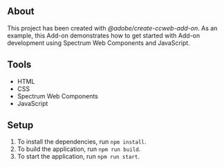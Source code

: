 ## About

This project has been created with _@adobe/create-ccweb-add-on_. As an example, this Add-on demonstrates how to get started with Add-on development using Spectrum Web Components and JavaScript.

## Tools

-   HTML
-   CSS
-   Spectrum Web Components
-   JavaScript

## Setup

1. To install the dependencies, run `npm install`.
2. To build the application, run `npm run build`.
3. To start the application, run `npm run start`.
